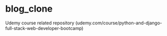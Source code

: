 # blog_clone
Udemy course related repository (udemy.com/course/python-and-django-full-stack-web-developer-bootcamp)
